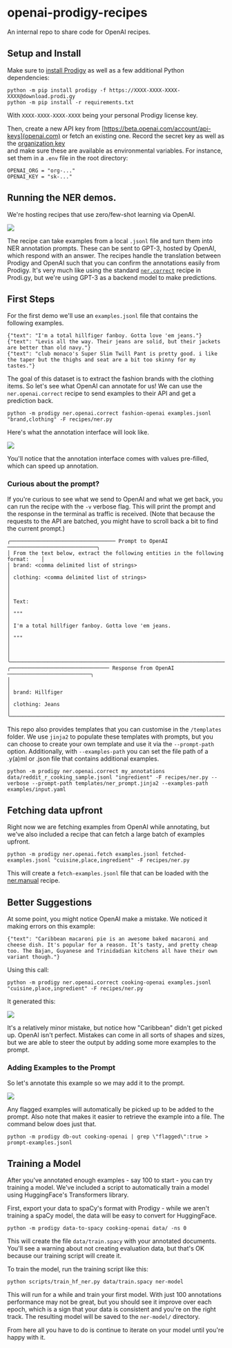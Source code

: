 # openai-prodigy-recipes

An internal repo to share code for OpenAI recipes.

## Setup and Install 

Make sure to [install Prodigy](https://prodi.gy/docs/install) as well as a few additional Python dependencies:
```
python -m pip install prodigy -f https://XXXX-XXXX-XXXX-XXXX@download.prodi.gy
python -m pip install -r requirements.txt
```
With `XXXX-XXXX-XXXX-XXXX` being your personal Prodigy license key.

Then, create a new API key from [https://beta.openai.com/account/api-keys](openai.com) or fetch an existing 
one. Record the secret key as well as the [organization key](https://beta.openai.com/account/org-settings)  
and make sure these are available as environmental variables. For instance, set them in a `.env` file in the 
root directory:

```
OPENAI_ORG = "org-..."
OPENAI_KEY = "sk-..."
```

## Running the NER demos. 

We're hosting recipes that use zero/few-shot learning via OpenAI. 

![](image.png)

The recipe can take examples from a local `.jsonl` file and turn them into NER annotation prompts. These can be sent to GPT-3, hosted by OpenAI, which respond with an answer. The recipes handle the translation between Prodigy and OpenAI such that you can confirm the annotations easily from Prodigy. It's very much like using the standard [`ner.correct`](https://prodi.gy/docs/recipes#ner-correct) recipe in Prodi.gy, but we're using GPT-3 as a backend model to make predictions. 

## First Steps

For the first demo we'll use an `examples.jsonl` file that contains the following examples. 

```
{"text": "I'm a total hillfiger fanboy. Gotta love 'em jeans."}
{"text": "Levis all the way. Their jeans are solid, but their jackets are better than old navy."}
{"text": "club monaco's Super Slim Twill Pant is pretty good. i like the taper but the thighs and seat are a bit too skinny for my tastes."}
```

The goal of this dataset is to extract the fashion brands with the clothing items. So let's see what OpenAI can annotate for us! We can use the `ner.openai.correct` recipe to send examples to their API and get a prediction back.

```
python -m prodigy ner.openai.correct fashion-openai examples.jsonl "brand,clothing" -F recipes/ner.py
```

Here's what the annotation interface will look like. 

![](imgs/ner-correct.png)

You'll notice that the annotation interface comes with values pre-filled, which can speed up annotation.

### Curious about the prompt?

If you're curious to see what we send to OpenAI and what we get back, you can run the recipe with the `-v` verbose flag. This will print the prompt and the response in the terminal as traffic is received. (Note that because the requests to the API are batched, you might have to scroll back a bit to find the current prompt.)

```
╭────────────────────────────────── Prompt to OpenAI ─────────────────────────────╮
│ From the text below, extract the following entities in the following format:    │
│ brand: <comma delimited list of strings>                                        │
│ clothing: <comma delimited list of strings>                                     │
│                                                                                 │
│ Text:                                                                           │
│ """                                                                             │
│ I'm a total hillfiger fanboy. Gotta love 'em jeans.                             │
│ """                                                                             │
│                                                                                 │
╰─────────────────────────────────────────────────────────────────────────────────╯
╭──────────────────────────────── Response from OpenAI ───────────────────────────╮
│                                                                                 │
│ brand: Hillfiger                                                                │
│ clothing: Jeans                                                                 │
╰─────────────────────────────────────────────────────────────────────────────────╯
```

This repo also provides templates that you can customise in the `/templates` folder. We use `jinja2` to populate these templates with prompts, but you can choose to create your own template and use it via the `--prompt-path` option. 
Additionally, with `--examples-path` you can set the file path of a .y(a)ml or .json file that contains additional examples.
```
python -m prodigy ner.openai.correct my_annotations data/reddit_r_cooking_sample.jsonl "ingredient" -F recipes/ner.py --verbose --prompt-path templates/ner_prompt.jinja2 --examples-path examples/input.yaml
```

## Fetching data upfront 

Right now we are fetching examples from OpenAI while annotating, but we've also included a recipe that can fetch a large batch of examples upfront. 

```
python -m prodigy ner.openai.fetch examples.jsonl fetched-examples.jsonl "cuisine,place,ingredient" -F recipes/ner.py
```

This will create a `fetch-examples.jsonl` file that can be loaded with the [ner.manual](https://prodi.gy/docs/recipes#ner-manual) recipe.

## Better Suggestions 

At some point, you might notice OpenAI make a mistake. We noticed it making errors on this example:

```
{"text": "Caribbean macaroni pie is an awesome baked macaroni and cheese dish. It's popular for a reason. It’s tasty, and pretty cheap too. The Bajan, Guyanese and Trinidadian kitchens all have their own variant though."}
```

Using this call: 

```
python -m prodigy ner.openai.correct cooking-openai examples.jsonl "cuisine,place,ingredient" -F recipes/ner.py
```

It generated this:

![](imgs/mistake.png)

It's a relatively minor mistake, but notice how "Caribbean" didn't get picked up. OpenAI isn't perfect. Mistakes can come in all sorts of shapes and sizes, but we are able to steer the output by adding some more examples to the prompt. 

### Adding Examples to the Prompt

So let's annotate this example so we may add it to the prompt.

![](imgs/flagged.png)

Any flagged examples will automatically be picked up to be added to the prompt. Also note that makes it easier to retrieve the example into a file. The command below does just that.

```
python -m prodigy db-out cooking-openai | grep \"flagged\":true > prompt-examples.jsonl
```

## Training a Model

After you've annotated enough examples - say 100 to start - you can try training a model. We've included a script to automatically train a model using HuggingFace's Transformers library. 

First, export your data to spaCy's format with Prodigy - while we aren't training a spaCy model, the data will be easy to convert for HuggingFace.

```
python -m prodigy data-to-spacy cooking-openai data/ -ns 0
```

This will create the file `data/train.spacy` with your annotated documents. You'll see a warning about not creating evaluation data, but that's OK because our training script will create it.

To train the model, run the training script like this:

```
python scripts/train_hf_ner.py data/train.spacy ner-model
```

This will run for a while and train your first model. With just 100 annotations performance may not be great, but you should see it improve over each epoch, which is a sign that your data is consistent and you're on the right track. The resulting model will be saved to the `ner-model/` directory. 

From here all you have to do is continue to iterate on your model until you're happy with it.
